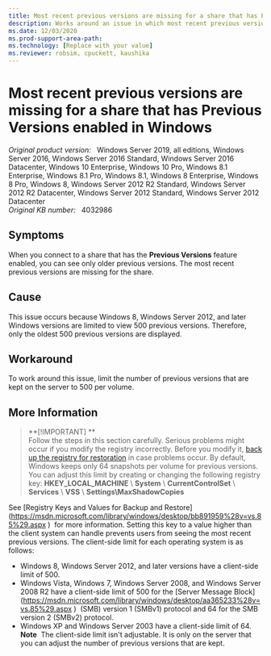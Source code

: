 ```yaml
---
title: Most recent previous versions are missing for a share that has Previous Versions enabled in Windows
description: Works around an issue in which most recent previous versions aren't displayed for a share in Windows that has the Previous Versions feature enabled.
ms.date: 12/03/2020
ms.prod-support-area-path: 
ms.technology: [Replace with your value]
ms.reviewer: robsim, cpuckett, kaushika
---
```

# Most recent previous versions are missing for a share that has Previous Versions enabled in Windows

_Original product version:_ &nbsp; Windows Server 2019, all editions, Windows Server 2016, Windows Server 2016 Standard, Windows Server 2016 Datacenter, Windows 10 Enterprise, Windows 10 Pro, Windows 8.1 Enterprise, Windows 8.1 Pro, Windows 8.1, Windows 8 Enterprise, Windows 8 Pro, Windows 8, Windows Server 2012 R2 Standard, Windows Server 2012 R2 Datacenter, Windows Server 2012 Standard, Windows Server 2012 Datacenter  
_Original KB number:_ &nbsp; 4032986

## Symptoms

When you connect to a share that has the **Previous Versions** feature enabled, you can see only older previous versions. The most recent previous versions are missing for the share.

## Cause

This issue occurs because Windows 8, Windows Server 2012, and later Windows versions are limited to view 500 previous versions. Therefore, only the oldest 500 previous versions are displayed.

## Workaround

To work around this issue, limit the number of previous versions that are kept on the server to 500 per volume.

## More Information

> **[!IMPORTANT]
>**  
Follow the steps in this section carefully. Serious problems might occur if you modify the registry incorrectly. Before you modify it, [back up the registry for restoration](https://support.microsoft.com/help/322756) in case problems occur. 
By default, Windows keeps only 64 snapshots per volume for previous versions. You can adjust this limit by creating or changing the following registry key:
 **HKEY_LOCAL_MACHINE** \ **System** \ **CurrentControlSet** \ **Services** \ **VSS** \ **Settings\MaxShadowCopies**  

See [Registry Keys and Values for Backup and Restore](https://msdn.microsoft.com/library/windows/desktop/bb891959%28v=vs.85%29.aspx <!--ERROR-->)  for more information.
Setting this key to a value higher than the client system can handle prevents users from seeing the most recent previous versions. The client-side limit for each operating system is as follows:
- Windows 8, Windows Server 2012, and later versions have a client-side limit of 500.
- Windows Vista, Windows 7, Windows Server 2008, and Windows Server 2008 R2 have a client-side limit of 500 for the [Server Message Block](https://msdn.microsoft.com/library/windows/desktop/aa365233%28v=vs.85%29.aspx <!--ERROR-->)  (SMB) version 1 (SMBv1) protocol and 64 for the SMB version 2 (SMBv2) protocol.
- Windows XP and Windows Server 2003 have a client-side limit of 64.
 **Note**  The client-side limit isn't adjustable. It is only on the server that you can adjust the number of previous versions that are kept.

